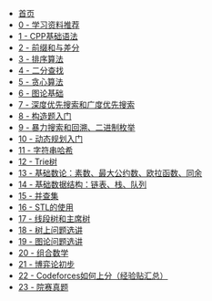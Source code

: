 * [首页](README.md "首页")
* [0 - 学习资料推荐]()
* [1 - CPP基础语法](01-aboutcpp.md "C++基础语法")
* [2 - 前缀和与差分](02-前缀和与差分.md "前缀和与差分")
* [3 - 排序算法]()
* [4 - 二分查找]()
* [5 - 贪心算法]()
* [6 - 图论基础]()
* [7 - 深度优先搜索和广度优先搜索]()
* [8 - 构造题入门]()
* [9 - 暴力搜索和回溯、二进制枚举]()
* [10 - 动态规划入门]()
* [11 - 字符串哈希]()
* [12 - Trie树]()
* [13 - 基础数论：素数、最大公约数、欧拉函数、同余]()
* [14 - 基础数据结构：链表、栈、队列]()
* [15 - 并查集]()
* [16 - STL的使用]()
* [17 - 线段树和主席树]()
* [18 - 树上问题选讲]()
* [19 - 图论问题选讲]()
* [20 - 组合数学]()
* [21 - 博弈论初步]()
* [22 - Codeforces如何上分（经验贴汇总）]()
* [23 - 院赛真题]()